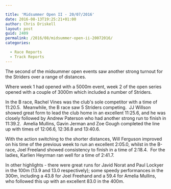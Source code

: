 ```yaml
---

title: 'Midsummer Open II - 20/07/2016'
date: 2016-08-13T19:25:21+01:00
author: Chris Driskell
layout: post
guid: 2409
permalink: /2016/08/midsummer-open-ii-20072016/
categories:

  - Race Reports
  - Track Reports
---
```

The second of the midsummer open events saw another strong turnout for the Striders over a range of distances.

Where week 1 had opened with a 5000m event, week 2 of the open series opened with a couple of 3000m which included a number of Striders.

In the B race, Rachel Vines was the club's sole competitor with a time of 11:20.5.  Meanwhile, the B race saw 5 Striders competing.  JJ Willson showed great form to lead the club home in an excellent 11:25.6, and he was closely followed by Andrew Paterson who had another strong run to finish in 11:39.2.  Amelia Mullins, Gavin Jerman and Zoe Gough completed the line up with times of 12:06.6, 12:36.8 and 13:40.6.

With the action switching to the shorter distances, Will Ferguson improved on his time of the previous week to run an excellent 2:05.0, whilst in the B-race, Joel Freeland showed consistency to finish in a time of 2:18.4.  For the ladies, Karlien Heyrman ran well for a time of 2:41.7.

In other highlights - there were great runs for Javid Norat and Paul Lockyer in the 100m (13.9 and 13.0 respectively); some speedy performances in the 300m, including a 43.8 for Joel Freehand and a 59.4 for Amelia Mullins, who followed this up with an excellent 83.0 in the 400m.

&nbsp;

&nbsp;